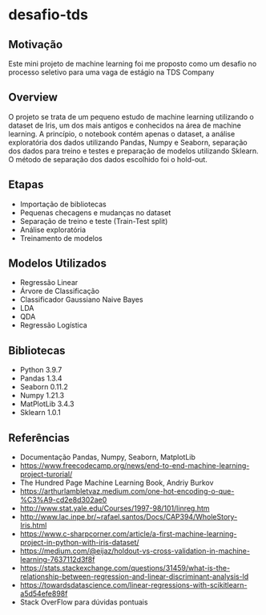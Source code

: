 # desafio-tds

## Motivação
Este mini projeto de machine learning foi me proposto como um desafio no processo seletivo para uma vaga de estágio na TDS Company

## Overview
O projeto se trata de um pequeno estudo de machine learning utilizando o dataset de Iris, um dos mais antigos e conhecidos na área de machine learning. A princípio, o notebook contém apenas o dataset, a análise exploratória dos dados utilizando Pandas, Numpy e Seaborn, separação dos dados para treino e testes e preparação de modelos utilizando Sklearn. O método de separação dos dados escolhido foi o hold-out.

## Etapas
 * Importação de bibliotecas
 * Pequenas checagens e mudanças no dataset
 * Separação de treino e teste (Train-Test split)
 * Análise exploratória
 * Treinamento de modelos

## Modelos Utilizados
 * Regressão Linear
 * Árvore de Classificação
 * Classificador Gaussiano Naive Bayes
 * LDA
 * QDA
 * Regressão Logística

## Bibliotecas
 *  Python 3.9.7
 *  Pandas 1.3.4
 *  Seaborn 0.11.2
 *  Numpy 1.21.3
 *  MatPlotLib 3.4.3
 *  Sklearn 1.0.1

## Referências
 * Documentação Pandas, Numpy, Seaborn, MatplotLib
 * https://www.freecodecamp.org/news/end-to-end-machine-learning-project-turorial/
 * The Hundred Page Machine Learning Book, Andriy Burkov
 * https://arthurlambletvaz.medium.com/one-hot-encoding-o-que-%C3%A9-cd2e8d302ae0
 * http://www.stat.yale.edu/Courses/1997-98/101/linreg.htm
 * http://www.lac.inpe.br/~rafael.santos/Docs/CAP394/WholeStory-Iris.html
 * https://www.c-sharpcorner.com/article/a-first-machine-learning-project-in-python-with-iris-dataset/
 * https://medium.com/@eijaz/holdout-vs-cross-validation-in-machine-learning-7637112d3f8f
 * https://stats.stackexchange.com/questions/31459/what-is-the-relationship-between-regression-and-linear-discriminant-analysis-ld
 * https://towardsdatascience.com/linear-regressions-with-scikitlearn-a5d54efe898f
 * Stack OverFlow para dúvidas pontuais
